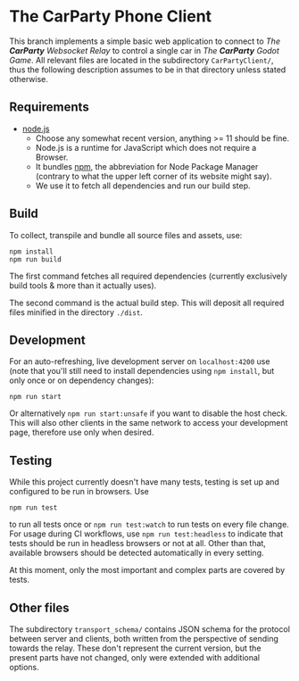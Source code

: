 # The CarParty Phone Client

This branch implements a simple basic web application to connect to _The __CarParty__ Websocket Relay_ to control a single car in _The __CarParty__ Godot Game_. All relevant files are located in the subdirectory `CarPartyClient/`, thus the following description assumes to be in that directory unless stated otherwise.

## Requirements

- [node.js](https://nodejs.org/en/)
  - Choose any somewhat recent version, anything >= 11 should be fine.
  - Node.js is a runtime for JavaScript which does not require a Browser.
  - It bundles [npm](https://www.npmjs.com/), the abbreviation for Node Package Manager (contrary to what the upper left corner of its website might say).
  - We use it to fetch all dependencies and run our build step.

## Build

To collect, transpile and bundle all source files and assets, use:

```
npm install
npm run build
```

The first command fetches all required dependencies (currently exclusively build tools & more than it actually uses).

The second command is the actual build step. This will deposit all required files minified in the directory `./dist`.

## Development

For an auto-refreshing, live development server on `localhost:4200` use (note that you'll still need to install dependencies using `npm install`, but only once or on dependency changes):

```
npm run start
```

Or alternatively `npm run start:unsafe` if you want to disable the host check. This will also other clients in the same network to access your development page, therefore use only when desired.

## Testing

While this project currently doesn't have many tests, testing is set up and configured to be run in browsers. Use

```
npm run test
```

to run all tests once or `npm run test:watch` to run tests on every file change. For usage during CI workflows, use `npm run test:headless` to indicate that tests should be run in headless browsers or not at all. Other than that, available browsers should be detected automatically in every setting.

At this moment, only the most important and complex parts are covered by tests.

## Other files

The subdirectory `transport_schema/` contains JSON schema for the protocol between server and clients, both written from the perspective of sending towards the relay. These don't represent the current version, but the present parts have not changed, only were extended with additional options.
